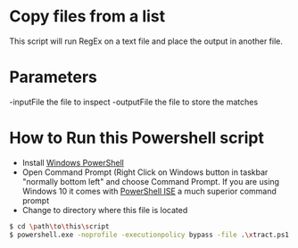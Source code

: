 # Copy files from a list

This script will run RegEx on a text file and place the output in another file.  

    
# Parameters

  -inputFile the file to inspect
  -outputFile the file to store the matches

# How to Run this Powershell script
  - Install [Windows PowerShell](https://docs.microsoft.com/en-us/powershell/scripting/PowerShell-Scripting?view=powershell-5.1)
  - Open Command Prompt (Right Click on Windows button in taskbar "normally bottom left" and choose  Command Prompt. If you are using Windows 10 it comes with [PowerShell ISE](https://docs.microsoft.com/en-us/powershell/scripting/core-powershell/ise/introducing-the-windows-powershell-ise?view=powershell-5.1) a much superior command prompt
  - Change to directory where this file is located
 
```sh
$ cd \path\to\this\script
$ powershell.exe -noprofile -executionpolicy bypass -file .\xtract.ps1 -inputFile earth.wed.xml -outputFile filelist.txt
```